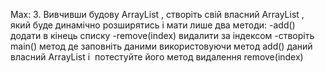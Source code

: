 Max:
3. Вивчивши будову ArrayList , створіть свій власний ArrayList , який буде динамічно розширятись і мати лише два методи:
-add() додати в кінець списку
-remove(index) видалити за індексом
-створіть main() метод де заповніть даними використовуючи метод add() даний власний ArrayList і 
потестуйте його метод видалення remove(index)








